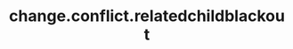 ---
weight: 1475
layout: page
title: change.conflict.relatedchildblackout
description: ""
value: "false"
---